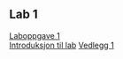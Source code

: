 ## Lab 1

[Laboppgave 1](https://1drv.ms/w/s!An4Z2t_LGP8Egq0S738z9O7ujeJiJA?e=Z05Rci)
<br>
[Introduksjon til lab](https://1drv.ms/w/s!An4Z2t_LGP8EgrAnP6pxB3tBjuQjeQ?e=HJPEry)
[Vedlegg 1](https://1drv.ms/w/s!AnjnZHW7OCFb3zf9O1-8_EMVHh0S?e=c3jehj)
